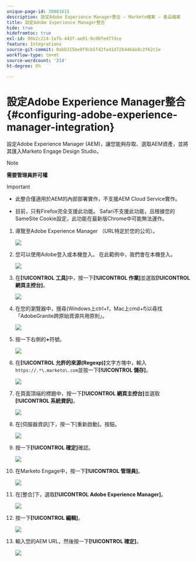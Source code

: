 ```yaml
---
unique-page-id: 30081815
description: 設定Adobe Experience Manager整合 — Marketo檔案 — 產品檔案
title: 設定Adobe Experience Manager整合
hide: true
hidefromtoc: true
exl-id: 06b2c214-1afb-443f-ae01-0c00fed77dce
feature: Integrations
source-git-commit: 0abb315be0f9cb5f42fa41d72b446de8c2f62c1e
workflow-type: tm+mt
source-wordcount: '214'
ht-degree: 0%

---
```


# 設定Adobe Experience Manager整合 {#configuring-adobe-experience-manager-integration}

設定Adobe Experience Manager (AEM)，讓您能夠存取、選取AEM資產，並將其匯入Marketo Engage Design Studio。

>[!NOTE]
>
>**需要管理員許可權**

>[!IMPORTANT]
>
>* 此整合僅適用於AEM的內部部署實作，不支援AEM Cloud Service實作。
>
>* 目前，只有Firefox完全支援此功能。 Safari不支援此功能，且根據您的SameSite Cookie設定，此功能在最新版Chrome中可能無法運作。

1. 導覽至Adobe Experience Manager （URL特定於您的公司）。

   ![](assets/one.png)

1. 您可以使用Adobe登入或本機登入。 在此範例中，我們會在本機登入。

   ![](assets/two.png)

1. 在&#x200B;**[!UICONTROL 工具]**&#x200B;中，按一下&#x200B;**[!UICONTROL 作業]**&#x200B;並選取&#x200B;**[!UICONTROL 網頁主控台]**。

   ![](assets/2a.png)

1. 在您的瀏覽器中，搜尋(Windows上ctrl+f，Mac上cmd+f)以尋找「AdobeGranite跨原始資源共用原則」。

   ![](assets/three.png)

1. 按一下右側的&#x200B;**+**&#x200B;符號。

   ![](assets/four.png)

1. 在&#x200B;**[!UICONTROL 允許的來源(Regexp)]**&#x200B;文字方塊中，輸入`https://.*\.marketo\.com`並按一下&#x200B;**[!UICONTROL 儲存]**。

   ![](assets/five-psd.png)

1. 在頁面頂端的標題中，按一下&#x200B;**[!UICONTROL 網頁主控台]**&#x200B;並選取&#x200B;**[!UICONTROL 系統資訊]**。

   ![](assets/six.png)

1. 在[伺服器資訊]下，按一下[重新啟動]。**&#x200B;**&#x200B;按鈕。

   ![](assets/seven.png)

1. 按一下&#x200B;**[!UICONTROL 確定]**&#x200B;確認。

   ![](assets/eight.png)

1. 在Marketo Engage中，按一下&#x200B;**[!UICONTROL 管理員]**。

   ![](assets/nine.png)

1. 在[整合]下，選取&#x200B;**[!UICONTROL Adobe Experience Manager]**。

   ![](assets/ten.png)

1. 按一下&#x200B;**[!UICONTROL 編輯]**。

   ![](assets/eleven.png)

1. 輸入您的AEM URL，然後按一下&#x200B;**[!UICONTROL 確定]**。

   ![](assets/twelve.png)

